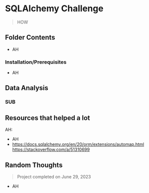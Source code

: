 # SQLAlchemy Challenge
> HOW
## Folder Contents
- AH

### Installation/Prerequisites
- AH

## Data Analysis

### SUB

## Resources that helped a lot
AH:
- AH
- https://docs.sqlalchemy.org/en/20/orm/extensions/automap.html
https://stackoverflow.com/a/51310699

## Random Thoughts
> Project completed on June 29, 2023
- AH